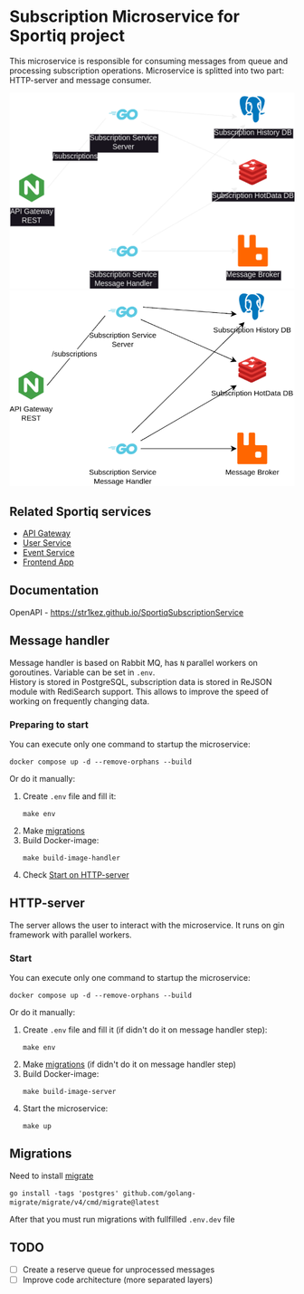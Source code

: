# Subscription Microservice for Sportiq project

This microservice is responsible for consuming messages from queue and processing subscription operations. Microservice is splitted into two part: HTTP-server and message consumer.

![Microservice Architecture](assets/diagram-dark.png#gh-dark-mode-only)
![Microservice Architecture](assets/diagram.png#gh-light-mode-only)

## Related Sportiq services

- [API Gateway](https://github.com/Str1kez/SportiqAPIGateway)
- [User Service](https://github.com/Str1kez/SportiqUserService)
- [Event Service](https://github.com/Str1kez/SportiqEventService)
- [Frontend App](https://github.com/Str1kez/SportiqReactApp)

## Documentation

OpenAPI - https://str1kez.github.io/SportiqSubscriptionService

## Message handler

Message handler is based on Rabbit MQ, has `N` parallel workers on goroutines. Variable can be set in `.env`. \
History is stored in PostgreSQL, subscription data is stored in ReJSON module with RediSearch support. This allows to improve the speed of working on frequently changing data.

### Preparing to start

You can execute only one command to startup the microservice:

```commandline
docker compose up -d --remove-orphans --build
```

Or do it manually:

1. Create `.env` file and fill it:
   ```commandline
   make env
   ```
2. Make [migrations](#migrations)
3. Build Docker-image:
   ```commandline
   make build-image-handler
   ```
4. Check [Start on HTTP-server](#start)

## HTTP-server

The server allows the user to interact with the microservice. It runs on gin framework with parallel workers.

### Start

You can execute only one command to startup the microservice:

```commandline
docker compose up -d --remove-orphans --build
```

Or do it manually:

1. Create `.env` file and fill it (if didn't do it on message handler step):
   ```commandline
   make env
   ```
2. Make [migrations](#migrations) (if didn't do it on message handler step)
3. Build Docker-image:
   ```commandline
   make build-image-server
   ```
4. Start the microservice:
   ```commandline
   make up
   ```

## Migrations

Need to install [migrate](https://github.com/golang-migrate/migrate)

```commandline
go install -tags 'postgres' github.com/golang-migrate/migrate/v4/cmd/migrate@latest
```

After that you must run migrations with fullfilled `.env.dev` file

## TODO

- [ ] Create a reserve queue for unprocessed messages
- [ ] Improve code architecture (more separated layers)
